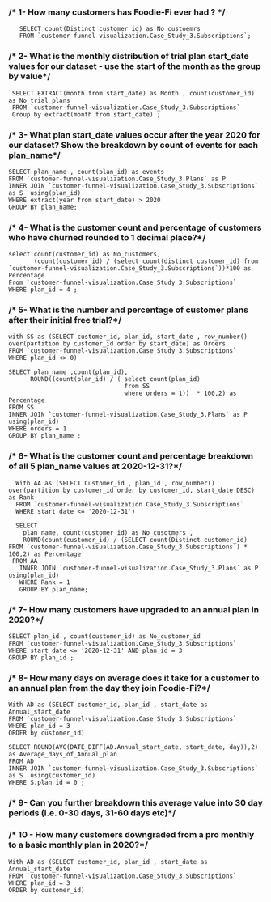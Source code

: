  ### /* 1- How many customers has Foodie-Fi ever had ? */ 
```
   SELECT count(Distinct customer_id) as No_custoemrs 
   FROM `customer-funnel-visualization.Case_Study_3.Subscriptions`; 
```
  ### /* 2- What is the monthly distribution of trial plan start_date values for our dataset - use the start of the month as the group by value*/
```
 SELECT EXTRACT(month from start_date) as Month , count(customer_id) as No_trial_plans 
 FROM `customer-funnel-visualization.Case_Study_3.Subscriptions` 
 Group by extract(month from start_date) ;
```
###   /* 3- What plan start_date values occur after the year 2020 for our dataset? Show the breakdown by count of events for each plan_name*/ 
```
SELECT plan_name , count(plan_id) as events
FROM `customer-funnel-visualization.Case_Study_3.Plans` as P 
INNER JOIN `customer-funnel-visualization.Case_Study_3.Subscriptions` as S  using(plan_id) 
WHERE extract(year from start_date) > 2020
GROUP BY plan_name; 
```
 ###  /* 4- What is the customer count and percentage of customers who have churned rounded to 1 decimal place?*/ 
```
select count(customer_id) as No_customers,
       (count(customer_id) / (select count(distinct customer_id) from `customer-funnel-visualization.Case_Study_3.Subscriptions`))*100 as Percentage 
From `customer-funnel-visualization.Case_Study_3.Subscriptions` 
WHERE plan_id = 4 ; 
```
###   /* 5- What is the number and percentage of customer plans after their initial free trial?*/ 
```
with SS as (SELECT customer_id, plan_id, start_date , row_number() over(partition by customer_id order by start_date) as Orders
FROM `customer-funnel-visualization.Case_Study_3.Subscriptions`
WHERE plan_id <> 0)

SELECT plan_name ,count(plan_id),
      ROUND((count(plan_id) / ( select count(plan_id)
                                from SS 
                                where orders = 1))  * 100,2) as Percentage 
FROM SS  
INNER JOIN `customer-funnel-visualization.Case_Study_3.Plans` as P using(plan_id)
WHERE orders = 1
GROUP BY plan_name ;
```
 ###  /* 6- What is the customer count and percentage breakdown of all 5 plan_name values at 2020-12-31?*/ 
```
  With AA as (SELECT Customer_id , plan_id , row_number() over(partition by customer_id order by customer_id, start_date DESC) as Rank
  FROM `customer-funnel-visualization.Case_Study_3.Subscriptions` 
  WHERE start_date <= '2020-12-31') 

  SELECT 
    plan_name, count(customer_id) as No_cusotmers , 
    ROUND(count(customer_id) / (SELECT count(Distinct customer_id) FROM `customer-funnel-visualization.Case_Study_3.Subscriptions`) * 100,2) as Percentage 
 FROM AA 
   INNER JOIN `customer-funnel-visualization.Case_Study_3.Plans` as P using(plan_id)
   WHERE Rank = 1
   GROUP BY plan_name;
```
###   /* 7- How many customers have upgraded to an annual plan in 2020?*/ 
```
SELECT plan_id , count(customer_id) as No_customer_id 
FROM `customer-funnel-visualization.Case_Study_3.Subscriptions`
WHERE start_date <= '2020-12-31' AND plan_id = 3 
GROUP BY plan_id ; 
```
###   /* 8- How many days on average does it take for a customer to an annual plan from the day they join Foodie-Fi?*/ 
```
With AD as (SELECT customer_id, plan_id , start_date as Annual_start_date
FROM `customer-funnel-visualization.Case_Study_3.Subscriptions` 
WHERE plan_id = 3 
ORDER by customer_id) 

SELECT ROUND(AVG(DATE_DIFF(AD.Annual_start_date, start_date, day)),2) as Average_days_of_Annual_plan
FROM AD 
INNER JOIN `customer-funnel-visualization.Case_Study_3.Subscriptions` as S  using(customer_id) 
WHERE S.plan_id = 0 ; 
```
###   /* 9- Can you further breakdown this average value into 30 day periods (i.e. 0-30 days, 31-60 days etc)*/

 
###   /* 10 - How many customers downgraded from a pro monthly to a basic monthly plan in 2020?*/ 
```
With AD as (SELECT customer_id, plan_id , start_date as Annual_start_date
FROM `customer-funnel-visualization.Case_Study_3.Subscriptions` 
WHERE plan_id = 3 
ORDER by customer_id) 
```
